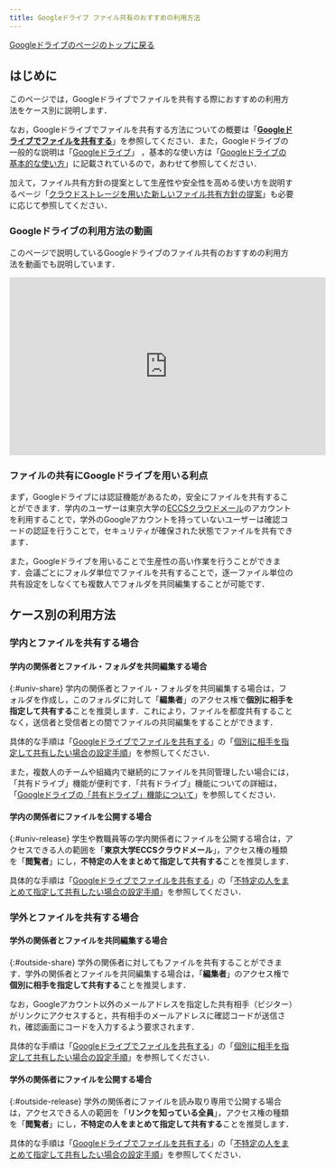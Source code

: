 ```yaml
---
title: Googleドライブ ファイル共有のおすすめの利用方法
---
```


[Googleドライブのページのトップに戻る](./)

## はじめに
このページでは，Googleドライブでファイルを共有する際におすすめの利用方法をケース別に説明します．

なお，Googleドライブでファイルを共有する方法についての概要は「**[Googleドライブでファイルを共有する](share)**」を参照してください．また，Googleドライブの一般的な説明は「[Googleドライブ](./)」 ，基本的な使い方は「[Googleドライブの基本的な使い方](basic)」に記載されているので，あわせて参照してください．

加えて，ファイル共有方針の提案として生産性や安全性を高める使い方を説明するページ「[クラウドストレージを用いた新しいファイル共有方針の提案](/articles/share-policy/)」も必要に応じて参照してください．

### Googleドライブの利用方法の動画
このページで説明しているGoogleドライブのファイル共有のおすすめの利用方法を動画でも説明しています．

<iframe width="560" height="315" src="https://www.youtube.com/embed/HkEAV69sv4c?si=vGTrqsXfYm0gBdhv" title="YouTube video player" frameborder="0" allow="accelerometer; autoplay; clipboard-write; encrypted-media; gyroscope; picture-in-picture; web-share" allowfullscreen></iframe>

### ファイルの共有にGoogleドライブを用いる利点
まず，Googleドライブには認証機能があるため，安全にファイルを共有することができます．学内のユーザーは東京大学の[ECCSクラウドメール](/google/)のアカウントを利用することで，学外のGoogleアカウントを持っていないユーザーは確認コードの認証を行うことで，セキュリティが確保された状態でファイルを共有できます．

また，Googleドライブを用いることで生産性の高い作業を行うことができます．会議ごとにフォルダ単位でファイルを共有することで，逐一ファイル単位の共有設定をしなくても複数人でフォルダを共同編集することが可能です．

## ケース別の利用方法
### 学内とファイルを共有する場合
#### 学内の関係者とファイル・フォルダを共同編集する場合
{:#univ-share}
学内の関係者とファイル・フォルダを共同編集する場合は，フォルダを作成し，このフォルダに対して「**編集者**」のアクセス権で**個別に相手を指定して共有する**ことを推奨します．これにより，ファイルを都度共有することなく，送信者と受信者との間でファイルの共同編集をすることができます．

具体的な手順は「[Googleドライブでファイルを共有する](share)」の「[個別に相手を指定して共有したい場合の設定手順](share#individual)」を参照してください．

また，複数人のチームや組織内で継続的にファイルを共同管理したい場合には，「共有ドライブ」機能が便利です．「共有ドライブ」機能についての詳細は，「[Googleドライブの「共有ドライブ」機能について](shared_drive)」を参照してください．

#### 学内の関係者にファイルを公開する場合
{:#univ-release}
学生や教職員等の学内関係者にファイルを公開する場合は，アクセスできる人の範囲を「**東京大学ECCSクラウドメール**」，アクセス権の種類を「**閲覧者**」にし，**不特定の人をまとめて指定して共有する**ことを推奨します．

具体的な手順は「[Googleドライブでファイルを共有する](share)」の「[不特定の人をまとめて指定して共有したい場合の設定手順](share#procedure-unspecified)」を参照してください．

### 学外とファイルを共有する場合
#### 学外の関係者とファイルを共同編集する場合
{:#outside-share}
学外の関係者に対してもファイルを共有することができます．学外の関係者とファイルを共同編集する場合は，「**編集者**」のアクセス権で**個別に相手を指定して共有する**ことを推奨します．

なお，Googleアカウント以外のメールアドレスを指定した共有相手（ビジター）がリンクにアクセスすると，共有相手のメールアドレスに確認コードが送信され，確認画面にコードを入力するよう要求されます．

具体的な手順は「[Googleドライブでファイルを共有する](share)」の「[個別に相手を指定して共有したい場合の設定手順](share#individual)」を参照してください．

#### 学外の関係者にファイルを公開する場合
{:#outside-release}
学外の関係者にファイルを読み取り専用で公開する場合は，アクセスできる人の範囲を「**リンクを知っている全員**」，アクセス権の種類を「**閲覧者**」にし，**不特定の人をまとめて指定して共有する**ことを推奨します．

具体的な手順は「[Googleドライブでファイルを共有する](share)」の「[不特定の人をまとめて指定して共有したい場合の設定手順](share#procedure-unspecified)」を参照してください．
